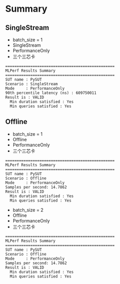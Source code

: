 

# Summary
## SingleStream
- batch_size = 1
- SingleStream
- PerformanceOnly
- 三个三芯卡

```
================================================
MLPerf Results Summary
================================================
SUT name : PySUT
Scenario : SingleStream
Mode     : PerformanceOnly
90th percentile latency (ns) : 609750011
Result is : VALID
  Min duration satisfied : Yes
  Min queries satisfied : Yes
```


## Offline
- batch_size = 1
- Offline
- PerformanceOnly
- 三个三芯卡


```
================================================
MLPerf Results Summary
================================================
SUT name : PySUT
Scenario : Offline
Mode     : PerformanceOnly
Samples per second: 14.7862
Result is : VALID
  Min duration satisfied : Yes
  Min queries satisfied : Yes
```



- batch_size = 2
- Offline
- PerformanceOnly
- 三个三芯卡


```
================================================
MLPerf Results Summary
================================================
SUT name : PySUT
Scenario : Offline
Mode     : PerformanceOnly
Samples per second: 14.7862
Result is : VALID
  Min duration satisfied : Yes
  Min queries satisfied : Yes
```